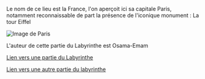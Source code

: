 Le nom de ce lieu est la France, l'on aperçoit ici sa capitale Paris, notamment reconnaissable de part la présence de l'iconique monument : La tour Eiffel

![Image de Paris](https://www.okvoyage.com/wp-content/uploads/2020/01/paris-2.jpg)

L'auteur de cette partie du Labyrinthe est Osama-Emam

[Lien vers une partie du Labyrinthe](./Suède.md)

[Lien vers une autre partie du labyrinthe](./Algerie.md)
